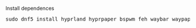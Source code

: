 Install dependences
<pre>sudo dnf5 install hyprland hyprpaper bspwm feh waybar waypaper picom kitty fastfetch rofi zsh</pre>
